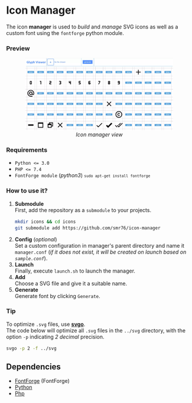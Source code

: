 # Icon Manager

The icon **manager** is used to *build* and *manage* SVG icons as well as a custom font using the `fontforge` python module.

### Preview
<div align="center">
    <img src="assets/preview.webp" width="400px"><br/>
    <i>Icon manager view</i>
</div>

### Requirements

- `Python <= 3.0`
- `PHP <= 7.4`
- `FontForge module` (*python3*) <small>`sudo apt-get install fontforge`</small>

### How to use it?

1. **Submodule**<br>
    First, add the repository as a `submodule` to your projects.
    ```bash
    mkdir icons && cd icons
    git submodule add https://github.com/smr76/icon-manager
    ```
2. **Config** (*optional*)<br>
    Set a custom configuration in manager's parent directory and name it `manager.conf` (*if it does not exist, it will be created on launch based on `sample.conf`*).
3. **Launch**<br>
    Finally, execute `launch.sh` to launch the manager.
4. **Add**<br>
    Choose a SVG file and give it a suitable name.
5. **Generate**<br>
    Generate font by clicking `Generate`.

### Tip
To optimize `.svg` files, use **[svgo](https://github.com/svg/svgo)**.<br>
The code below will optimize all `.svg` files in the `../svg` directory, with the option `-p` indicating *2 decimal* precision.
```bash
svgo -p 2 -f ../svg
```

## Dependencies
- [FontForge](https://github.com/fontforge/fontforge) (FontForge)
- [Python]()
- [Php]()